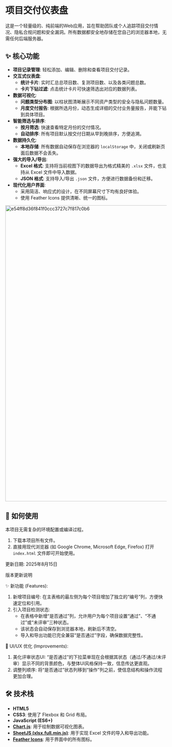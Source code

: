 
# 项目交付仪表盘

这是一个轻量级的、纯前端的Web应用，旨在帮助团队或个人追踪项目交付情况、隐私合规问题和安全漏洞。所有数据都安全地存储在您自己的浏览器本地，无需任何后端服务器。

## ✨ 核心功能

- **项目记录管理**: 轻松添加、编辑、删除和查看项目交付记录。
- **交互式仪表盘**:
    - **统计卡片**: 实时汇总总项目数、复测项目数、以及各类问题总数。
    - **卡片下钻过滤**: 点击统计卡片可快速筛选出对应的数据列表。
- **数据可视化**:
    - **问题类型分布图**: 以柱状图清晰展示不同资产类型的安全与隐私问题数量。
    - **月度交付报告**: 根据所选月份，动态生成详细的交付业务量报告，并能下钻到具体项目。
- **智能筛选与排序**:
    - **按月筛选**: 快速查看特定月份的交付情况。
    - **自动排序**: 所有项目默认按交付日期从早到晚排序，方便追溯。
- **数据持久化**:
    - **本地存储**: 所有数据自动保存在浏览器的 `localStorage` 中，关闭或刷新页面后数据不会丢失。
- **强大的导入/导出**:
    - **Excel 格式**: 支持将当前视图下的数据导出为格式精美的 `.xlsx` 文件，也支持从 Excel 文件中导入数据。
    - **JSON 格式**: 支持导入/导出 `.json` 文件，方便进行数据备份和迁移。
- **现代化用户界面**:
    - 采用简洁、响应式的设计，在不同屏幕尺寸下均有良好体验。
    - 使用 Feather Icons 提供清晰、统一的图标。
<img width="1912" height="924" alt="e54ff8d36f841f0ccc3727c7f817c0b6" src="https://github.com/user-attachments/assets/b70bbb4f-b272-40bc-b2c5-93047ea3eb01" />


## 🚀 如何使用

本项目无需复杂的环境配置或编译过程。

1.  下载本项目所有文件。
2.  直接用现代浏览器 (如 Google Chrome, Microsoft Edge, Firefox) 打开 `index.html` 文件即可开始使用。

 更新日期: 2025年8月15日

  版本更新说明

  ✨ 新功能 (Features):

   1. 新增项目编号: 在主表格的最左侧为每个项目增加了独立的“编号”列，方便快速定位和引用。
   2. 引入项目检测状态:
       * 在表格中新增“是否通过”列，允许用户为每个项目设置“通过”、“不通过”或“未评审”三种状态。
       * 该状态会自动保存到浏览器本地，刷新后不清空。
       * 导入和导出功能已完全兼容“是否通过”字段，确保数据完整性。

  💄 UI/UX 优化 (Improvements):

   1. 美化评审状态UI: “是否通过”的下拉菜单现在会根据其状态（通过/不通过/未评审）显示不同的背景颜色，与整体UI风格保持一致，信息传达更直观。
   2. 调整列顺序: 将“是否通过”状态列移到“操作”列之前，使信息结构和操作流程更加合理。

## 🛠️ 技术栈

- **HTML5**
- **CSS3**: 使用了 Flexbox 和 Grid 布局。
- **JavaScript (ES6+)**
- **[Chart.js](https://www.chartjs.org/)**: 用于绘制数据可视化图表。
- **[SheetJS (xlsx.full.min.js)](https://sheetjs.com/)**: 用于实现 Excel 文件的导入和导出功能。
- **[Feather Icons](https://feathericons.com/)**: 用于界面中的所有图标。

